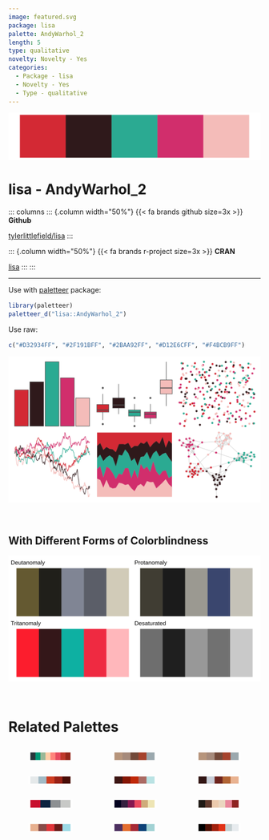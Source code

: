 ```yaml
---
image: featured.svg
package: lisa
palette: AndyWarhol_2
length: 5
type: qualitative
novelty: Novelty - Yes
categories:
  - Package - lisa
  - Novelty - Yes
  - Type - qualitative
---
```


![](featured.svg)

# lisa - AndyWarhol_2 

::: columns
::: {.column width="50%"}
{{< fa brands github size=3x >}}
**Github**

[tylerlittlefield/lisa](https://github.com/tylerlittlefield/lisa)
:::

::: {.column width="50%"}
{{< fa brands r-project size=3x >}}
**CRAN**

[lisa](https://CRAN.R-project.org/package=lisa)
:::
:::

<hr> 

Use with [paletteer](https://emilhvitfeldt.github.io/paletteer/) package:

```r
library(paletteer)
paletteer_d("lisa::AndyWarhol_2")
```

Use raw:

```r
c("#D32934FF", "#2F191BFF", "#2BAA92FF", "#D12E6CFF", "#F4BCB9FF")
``` 

![](examples.png) 

  <br>
  
  ## With Different Forms of Colorblindness
  
  ![](colorblind.svg) 

<br>

# Related Palettes

<div class="list" style="display: grid; grid-template-columns: auto auto auto;"> <figure class="figure">
<a href="../../awtools/a_palette/"> <img src="../../awtools/a_palette/featured.svg" style="width: 100%;" class="figure-img"></a>
</figure> <figure class="figure">
<a href="../../ButterflyColors/hamadryas_feronia/"> <img src="../../ButterflyColors/hamadryas_feronia/featured.svg" style="width: 100%;" class="figure-img"></a>
</figure> <figure class="figure">
<a href="../../ButterflyColors/hamadryas_feronia/"> <img src="../../ButterflyColors/hamadryas_feronia/featured.svg" style="width: 100%;" class="figure-img"></a>
</figure> <figure class="figure">
<a href="../../fishualize/Lutjanus_sebae/"> <img src="../../fishualize/Lutjanus_sebae/featured.svg" style="width: 100%;" class="figure-img"></a>
</figure> <figure class="figure">
<a href="../../fishualize/Exallias_brevis/"> <img src="../../fishualize/Exallias_brevis/featured.svg" style="width: 100%;" class="figure-img"></a>
</figure> <figure class="figure">
<a href="../../soilpalettes/alaquod/"> <img src="../../soilpalettes/alaquod/featured.svg" style="width: 100%;" class="figure-img"></a>
</figure> <figure class="figure">
<a href="../../nbapalettes/wizards_earned/"> <img src="../../nbapalettes/wizards_earned/featured.svg" style="width: 100%;" class="figure-img"></a>
</figure> <figure class="figure">
<a href="../../beyonce/X30/"> <img src="../../beyonce/X30/featured.svg" style="width: 100%;" class="figure-img"></a>
</figure> <figure class="figure">
<a href="../../beyonce/X46/"> <img src="../../beyonce/X46/featured.svg" style="width: 100%;" class="figure-img"></a>
</figure> <figure class="figure">
<a href="../../yarrr/cars/"> <img src="../../yarrr/cars/featured.svg" style="width: 100%;" class="figure-img"></a>
</figure> <figure class="figure">
<a href="../../suffrager/oxon/"> <img src="../../suffrager/oxon/featured.svg" style="width: 100%;" class="figure-img"></a>
</figure> <figure class="figure">
<a href="../../beyonce/X123/"> <img src="../../beyonce/X123/featured.svg" style="width: 100%;" class="figure-img"></a>
</figure> 
</div>
